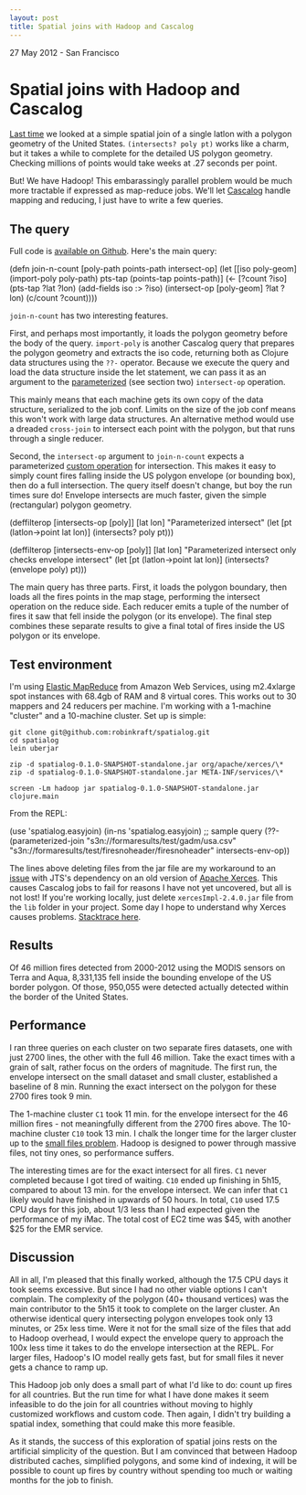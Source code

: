 ```yaml
---
layout: post
title: Spatial joins with Hadoop and Cascalog
---
```

<p class="meta"> 27 May 2012 - San Francisco</p>

Spatial joins with Hadoop and Cascalog
======================================

[Last
time](http://robinkraft.github.com/2012/05/26/fires-spatial-join-Clojure-JTS.html) we looked at a simple spatial join of a single latlon with a polygon geometry of the United States. `(intersects? poly pt)` works like a charm, but it takes a while to complete for the detailed US polygon geometry. Checking millions of points would take weeks at .27 seconds per point.

But! We have Hadoop! This embarassingly parallel problem would be much more tractable if expressed as map-reduce jobs. We'll let [Cascalog](http://github.com/nathanmarz/cascalog) handle mapping and reducing, I just have to write a few queries.

The query
-----------

 Full code is [available on Github](https://github.com/robinkraft/spatialog/blob/develop/src/clj/spatialog/easyjoin.clj). Here's the main query:


(defn join-n-count
  [poly-path points-path intersect-op]
  (let [[iso poly-geom] (import-poly poly-path)
        pts-tap (points-tap points-path)]
    (<- [?count ?iso]
        (pts-tap ?lat ?lon)
        (add-fields iso :> ?iso)
        (intersect-op [poly-geom] ?lat ?lon)
        (c/count ?count))))


`join-n-count` has two interesting features.

First, and perhaps most importantly, it loads the polygon geometry before the body of the query. `import-poly` is another Cascalog query that prepares the polygon geometry and extracts the iso code, returning both as Clojure data structures using the `??-` operator. Because we execute the query and load the data structure inside the let statement, we can pass it as an argument to the [parameterized](http://nathanmarz.com/blog/news-feed-in-38-lines-of-code-using-cascalog.html) (see section two) `intersect-op` operation.

This mainly means that each machine gets its own copy of the data structure, serialized to the job conf. Limits on the size of the job conf means this won't work with large data structures. An alternative method would use a dreaded `cross-join` to intersect each point with the polygon, but that runs through a single reducer.

Second, the `intersect-op` argument to `join-n-count` expects a parameterized [custom operation](https://github.com/nathanmarz/cascalog/wiki/Guide-to-custom-operations) for intersection. This makes it easy to simply count fires falling inside the US polygon envelope (or bounding box), then do a full intersection. The query itself doesn't change, but boy the run times sure do! Envelope intersects are much faster, given the simple (rectangular) polygon geometry.


(deffilterop [intersects-op [poly]] [lat lon]
  "Parameterized intersect"
  (let [pt (latlon->point lat lon)]
    (intersects? poly pt)))

(deffilterop [intersects-env-op [poly]] [lat lon]
  "Parameterized intersect only checks envelope intersect"
  (let [pt (latlon->point lat lon)]
    (intersects? (envelope poly) pt)))


The main query has three parts. First, it loads the polygon boundary, then loads all the fires points in the map stage, performing the intersect operation on the reduce side. Each reducer emits a tuple of the number of fires it saw that fell inside the polygon (or its envelope). The final step combines these separate results to give a final total of fires inside the US polygon or its envelope.

Test environment
------------------

I'm using [Elastic MapReduce](http://aws.amazon.com/elasticmapreduce/) from Amazon Web Services, using m2.4xlarge spot instances with 68.4gb of RAM and 8 virtual cores. This works out to 30 mappers and 24 reducers per machine. I'm working with a 1-machine "cluster" and a 10-machine cluster. Set up is simple:

    git clone git@github.com:robinkraft/spatialog.git
    cd spatialog
    lein uberjar

    zip -d spatialog-0.1.0-SNAPSHOT-standalone.jar org/apache/xerces/\*
    zip -d spatialog-0.1.0-SNAPSHOT-standalone.jar META-INF/services/\*

    screen -Lm hadoop jar spatialog-0.1.0-SNAPSHOT-standalone.jar clojure.main

From the REPL:


(use 'spatialog.easyjoin)
(in-ns 'spatialog.easyjoin)
;; sample query
(??- (parameterized-join "s3n://formaresults/test/gadm/usa.csv" "s3n://formaresults/test/firesnoheader/firesnoheader" intersects-env-op))


The lines above deleting files from the jar file are my workaround to an [issue](https://www.google.com/search?sugexp=chrome,mod=5&sourceid=chrome&ie=UTF-8&q=jts+xerces+version) with JTS's dependency on an old version of [Apache Xerces](http://xerces.apache.org/). This causes Cascalog jobs to fail for reasons I have not yet uncovered, but all is not lost! If you're working locally, just delete `xercesImpl-2.4.0.jar` file from the `lib` folder in your project. Some day I hope to understand why Xerces causes problems. [Stacktrace here](https://gist.github.com/2802301).

Results
---------

Of 46 million fires detected from 2000-2012 using the MODIS sensors on Terra and Aqua, 8,331,135 fell inside the bounding envelope of the US border polygon. Of those, 950,055 were detected actually detected within the border of the United States.

Performance
-------------

I ran three queries on each cluster on two separate fires datasets, one with just 2700 lines, the other with the full 46 million. Take the exact times with a grain of salt, rather focus on the orders of magnitude. The first run, the envelope intersect on the small dataset and small cluster, established a baseline of 8 min. Running the exact intersect on the polygon for these 2700 fires took 9 min.

The 1-machine cluster `C1` took 11 min. for the envelope intersect for the 46 million fires - not meaningfully different from the 2700 fires above. The 10-machine cluster `C10` took 13 min. I chalk the longer time for the larger cluster up to the [small files problem](http://www.cloudera.com/blog/2009/02/the-small-files-problem/). Hadoop is designed to power through massive files, not tiny ones, so performance suffers.

The interesting times are for the exact intersect for all fires. `C1` never completed because I got tired of waiting. `C10` ended up finishing in 5h15, compared to about 13 min. for the envelope intersect. We can infer that `C1` likely would have finished in upwards of 50 hours. In total, `C10` used 17.5 CPU days for this job, about 1/3 less than I had expected given the performance of my iMac. The total cost of EC2 time was $45, with another $25 for the EMR service.

Discussion
------------

All in all, I'm pleased that this finally worked, although the 17.5 CPU days it took seems excessive. But since I had no other viable options I can't complain. The complexity of the polygon (40+ thousand vertices) was the main contributor to the 5h15 it took to complete on the larger cluster. An otherwise identical query intersecting polygon envelopes took only 13 minutes, or 25x less time. Were it not for the small size of the files that add to Hadoop overhead, I would expect the envelope query to approach the 100x less time it takes to do the envelope intersection at the REPL. For larger files, Hadoop's IO model really gets fast, but for small files it never gets a chance to ramp up.

This Hadoop job only does a small part of what I'd like to do: count up fires for all countries. But the run time for what I have done makes it seem infeasible to do the join for all countries without moving to highly customized workflows and custom code. Then again, I didn't try building a spatial index, something that could make this more feasible.

As it stands, the success of this exploration of spatial joins rests on the artificial simplicity of the question. But I am convinced that between Hadoop distributed caches, simplified polygons, and some kind of indexing, it will be possible to count up fires by country without spending too much or waiting months for the job to finish.
